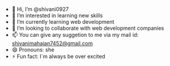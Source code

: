 - 👋 Hi, I’m @shivani0927
- 👀 I’m interested in learning new skills
- 🌱 I’m currently learning web development
- 💞️ I’m looking to collaborate with web development companies
- 📫 You can give any suggetion to me via my mail id: shivanimahajan7452@gmail.com 
- 😄 Pronouns: she
- ⚡ Fun fact: I`m always be over excited

<!---
shivani0927/shivani0927 is a ✨ special ✨ repository because its `README.md` (this file) appears on your GitHub profile.
You can click the Preview link to take a look at your changes.
--->
